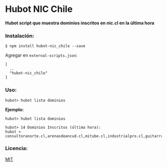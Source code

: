 # Hubot NIC Chile

**Hubot script que muestra dominios inscritos en nic.cl en la última hora**

### Instalación:

````
$ npm install hubot-nic_chile --save
````

Agregar en `external-scripts.json`:

````
[
  ..
  "hubot-nic_chile"
]
````

### Uso:

````
hubot> hubot lista dominios
````

**Ejemplo:**

````
hubot> hubot lista dominios

hubot> 14 Dominios Inscritos (última hora):
hubot > consultoranorte.cl,arenasdeancud.cl,mitube.cl,industrialpro.cl,guitarraszaragoza.cl,cipriani.cl,masabor.cl,tecnoconstrucciones.cl,rhinoproteccion.cl,criseconsulting.cl,hauss.cl,puroalgodon.cl,haussconstructora.cl,althus.cl
````

### Licencia:
[MIT](https://opensource.org/licenses/MIT)

